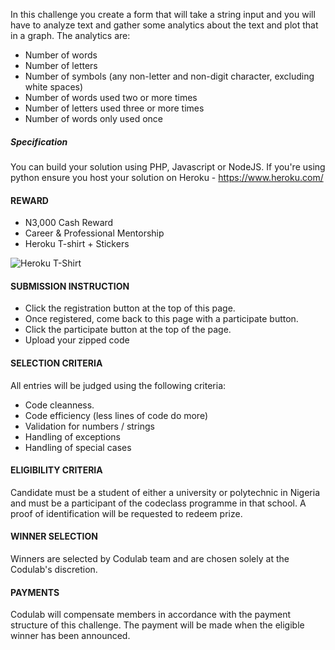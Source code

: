 In this challenge you create a form that will take a string input and you will have to analyze text and gather some analytics about the text and plot that in a graph. The analytics are:

* Number of words
* Number of letters
* Number of symbols (any non-letter and non-digit character, excluding white spaces)
* Number of words used two or more times
* Number of letters used three or more times
* Number of words only used once


##### Specification
You can build your solution using PHP, Javascript or NodeJS. If you're using python ensure you host your solution on Heroku - https://www.heroku.com/

#### REWARD
* N3,000 Cash Reward
* Career & Professional Mentorship
* Heroku T-shirt + Stickers

![Heroku T-Shirt](http://i.picresize.com/images/2016/08/01/IupJg.jpg)


#### SUBMISSION INSTRUCTION 
* Click the registration button at the top of this page.
* Once registered, come back to this page with a participate button.
* Click the participate button at the top of the page.
* Upload your zipped code


#### SELECTION CRITERIA
All entries will be judged using the following criteria:
* Code cleanness.
* Code efficiency (less lines of code do more)
* Validation for numbers / strings
* Handling of exceptions
* Handling of special cases


#### ELIGIBILITY CRITERIA
Candidate must be a student of either a university or polytechnic in Nigeria and must be a participant of the codeclass programme in that school. A proof of identification will be requested to redeem prize.

#### WINNER SELECTION
Winners are selected by Codulab team and are chosen solely at the Codulab's discretion. 

#### PAYMENTS
Codulab will compensate members in accordance with the payment structure of this challenge. The payment will be made when the eligible winner has been announced.